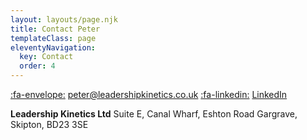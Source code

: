 ```yaml
---
layout: layouts/page.njk
title: Contact Peter
templateClass: page
eleventyNavigation:
  key: Contact
  order: 4
---
```


[:fa-envelope:](mailto:peter@leadershipkinetics.co.uk) [peter@leadershipkinetics.co.uk](mailto:peter@leadershipkinetics.co.uk)
[:fa-linkedin:](https://linkedin.com/) [LinkedIn](https://linkedin.com/)

**Leadership Kinetics Ltd**
Suite E, 
Canal Wharf, 
Eshton Road
Gargrave, 
Skipton, 
BD23 3SE


